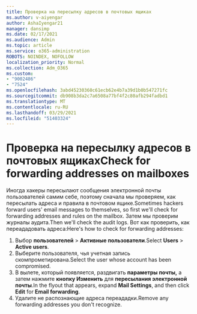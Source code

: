 ```yaml
---
title: Проверка на пересылку адресов в почтовых ящиках
ms.author: v-aiyengar
author: AshaIyengar21
manager: dansimp
ms.date: 02/17/2021
ms.audience: Admin
ms.topic: article
ms.service: o365-administration
ROBOTS: NOINDEX, NOFOLLOW
localization_priority: Normal
ms.collection: Adm_O365
ms.custom:
- "9002486"
- "7524"
ms.openlocfilehash: 3abd45230360c61ecb62e4b7a39d1b0b547271fc
ms.sourcegitcommit: db908b3da2c7a6508a77bf4f2c80afb294fadbd1
ms.translationtype: MT
ms.contentlocale: ru-RU
ms.lasthandoff: 03/29/2021
ms.locfileid: "51403324"
---
```

# <a name="check-for-forwarding-addresses-on-mailboxes"></a><span data-ttu-id="eb22e-102">Проверка на пересылку адресов в почтовых ящиках</span><span class="sxs-lookup"><span data-stu-id="eb22e-102">Check for forwarding addresses on mailboxes</span></span>

<span data-ttu-id="eb22e-103">Иногда хакеры пересылают сообщения электронной почты пользователей самим себе, поэтому сначала мы проверяем, как пересылать адреса и правила в почтовом ящике.</span><span class="sxs-lookup"><span data-stu-id="eb22e-103">Sometimes hackers forward users' email messages to themselves, so first we'll check for forwarding addresses and rules on the mailbox.</span></span> <span data-ttu-id="eb22e-104">Затем мы проверим журналы аудита.</span><span class="sxs-lookup"><span data-stu-id="eb22e-104">Then we'll check the audit logs.</span></span> <span data-ttu-id="eb22e-105">Вот как проверить, как переададовать адреса:</span><span class="sxs-lookup"><span data-stu-id="eb22e-105">Here's how to check for forwarding addresses:</span></span>

1. <span data-ttu-id="eb22e-106">Выбор **пользователей**  >  **Активные пользователи**.</span><span class="sxs-lookup"><span data-stu-id="eb22e-106">Select **Users** > **Active users**.</span></span>
1. <span data-ttu-id="eb22e-107">Выберите пользователя, чья учетная запись скомпрометирована.</span><span class="sxs-lookup"><span data-stu-id="eb22e-107">Select the user whose account has been compromised.</span></span>
1. <span data-ttu-id="eb22e-108">В вылете, который появляется, раздвигать **параметры почты,** а затем нажмите **кнопку Изменить** для **пересылания электронной почты**.</span><span class="sxs-lookup"><span data-stu-id="eb22e-108">In the flyout that appears, expand **Mail Settings**, and then click **Edit** for **Email forwarding**.</span></span>
1. <span data-ttu-id="eb22e-109">Удалите не распознающие адреса переададки.</span><span class="sxs-lookup"><span data-stu-id="eb22e-109">Remove any forwarding addresses you don't recognize.</span></span>